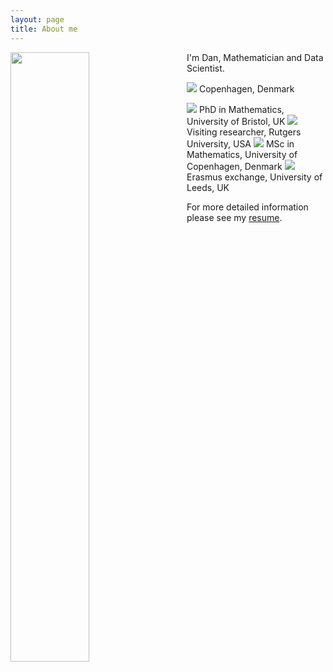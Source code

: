 ```yaml
---
layout: page
title: About me
---
```


<img align="left" src="{{ site.baseurl }}/img/2mt.jpg" style="width:50%; margin-right:30px">

I'm Dan, Mathematician and Data Scientist.

<img src="{{ site.baseurl }}/img/icon-home.png"> Copenhagen, Denmark
<!--<img src="{{ site.baseurl }}/img/icon-briefcase.png" style="width:5%;"> TBA-->
<img src="{{ site.baseurl }}/img/icon-student.png"> PhD in Mathematics, University of Bristol, UK
<img src="{{ site.baseurl }}/img/icon-physics.png"> Visiting researcher, Rutgers University, USA
<img src="{{ site.baseurl }}/img/icon-degree.png"> MSc in Mathematics, University of Copenhagen, Denmark
<img src="{{ site.baseurl }}/img/icon-airplane.png"> Erasmus exchange, University of Leeds, UK

For more detailed information please see my [resume](/img/resume.pdf).
